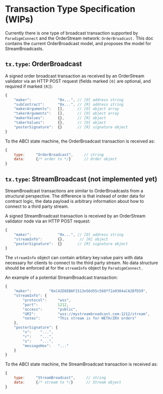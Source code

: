# Transaction Type Specification (WIPs)
Currently there is one type of broadcast transaction supported by `ParadigmConnect` and the OrderStream network: `OrderBroadcast.` This doc contains the current OrderBroadcast model, and proposes the model for StreamBroadcasts.

## `tx.type`: OrderBroadcast
A signed order broadcast transaction as received by an OrderStream validator via an HTTP POST request (fields marked `[O]` are optional, and required if marked `[R]`):
```js
{
    "maker":            "0x...", // [O] address string
    "subContract":      "0x...", // [R] address string
    "makerArguments":   [],      // [O] object array
    "takerArguments":   [],      // [O] object array
    "makerValues":      {},      // [R] object
    "takerValues":      {},      // [O] object
    "posterSignature":  {}       // [R] signature object 
}
```
To the ABCI state machine, the OrderBroadcast transaction is received as:
```js
{
    type:     "OrderBroadcast",     // string
    data:     {/* order tx */}      // Order object
}
```

## `tx.type`: StreamBroadcast (not implemented yet)
StreamBroadcast transactions are similar to OrderBroadcasts from a structural perspective. The difference is that instead of order data for contract logic, the data payload is arbitrary information about how to connect to a third party stream.

A signed StreamBroadcast transaction is received by an OrderStream validator node via an HTTP POST request:

```js
{
    "maker":            "0x...", // [O] address string
    "streamInfo":       {},       // [R] object
    "posterSignature":  {}       // [R] signature object 
}
```
The `streamInfo` object can contain arbitary key:value pairs with data necessary for clients to connect to the third party stream. No data structure should be enforced at for the `streamInfo` object by `ParadigmConnect.`

An example of a potential StreamBroadcast transaction:
```js
{
    "maker":        "0xC42E6EBAF1513e56d55c568ff2a9304aCA2BfD59",
    "streamInfo": {
        "protocol":     "wss",
        "port":         1212,
        "access":       "public",
        "URI":          "wss://mystreambroadcast.com:1212/stream",
        "notes":        "This stream is for WETH/ZRX orders"    
    },
    "posterSignature": {
        "v":    "...",
        "r":    "...",
        "s":    "...",
        "messageHex":   "..."
    }
}
```
To the ABCI state machine, the StreamBroadcast transaction is received as:
```js
{
    type:     "StreamBroadcast",     // string
    data:     {/* stream tx */}      // Stream object
}
```

